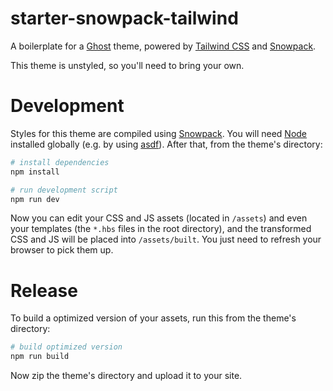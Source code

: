 # starter-snowpack-tailwind

A boilerplate for a [Ghost](https://github.com/tryghost/ghost/) theme, powered by [Tailwind CSS](https://tailwindcss.com) and [Snowpack](https://www.snowpack.dev).

This theme is unstyled, so you'll need to bring your own.

# Development

Styles for this theme are compiled using [Snowpack](https://www.snowpack.dev). You will need [Node](https://nodejs.org/) installed globally (e.g. by using [asdf](https://asdf-vm.com/)). After that, from the theme's directory:

```bash
# install dependencies
npm install

# run development script
npm run dev
```

Now you can edit your CSS and JS assets (located in `/assets`) and even your templates (the `*.hbs` files in the root directory), and the transformed CSS and JS will be placed into `/assets/built`. You just need to refresh your browser to pick them up.

# Release

To build a optimized version of your assets, run this from the theme's directory:

```bash
# build optimized version
npm run build
```

Now zip the theme's directory and upload it to your site.
